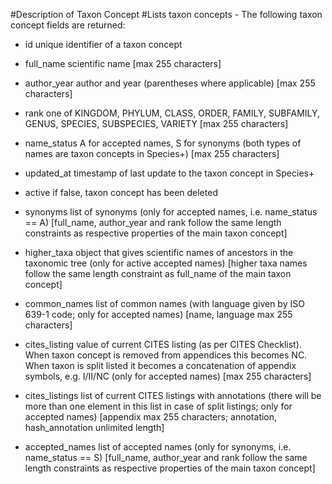 #Description of Taxon Concept
#Lists taxon concepts - The following taxon concept fields are returned:

- id
unique identifier of a taxon concept

- full_name
scientific name [max 255 characters]

- author_year
author and year (parentheses where applicable) [max 255 characters]

- rank
one of KINGDOM, PHYLUM, CLASS, ORDER, FAMILY, SUBFAMILY, GENUS, SPECIES, SUBSPECIES, VARIETY [max 255 characters]

- name_status
A for accepted names, S for synonyms (both types of names are taxon concepts in Species+) [max 255 characters]

- updated_at
timestamp of last update to the taxon concept in Species+

- active
if false, taxon concept has been deleted

- synonyms
list of synonyms (only for accepted names, i.e. name_status == A) [full_name, author_year and rank follow the same length constraints as respective properties of the main taxon concept]

- higher_taxa
object that gives scientific names of ancestors in the taxonomic tree (only for active accepted names) [higher taxa names follow the same length constraint as full_name of the main taxon concept]

- common_names
list of common names (with language given by ISO 639-1 code; only for accepted names) [name, language max 255 characters]

- cites_listing
value of current CITES listing (as per CITES Checklist). When taxon concept is removed from appendices this becomes NC. When taxon is split listed it becomes a concatenation of appendix symbols, e.g. I/II/NC (only for accepted names) [max 255 characters]

- cites_listings
list of current CITES listings with annotations (there will be more than one element in this list in case of split listings; only for accepted names) [appendix max 255 characters; annotation, hash_annotation unlimited length]

- accepted_names
list of accepted names (only for synonyms, i.e. name_status == S) [full_name, author_year and rank follow the same length constraints as respective properties of the main taxon concept]